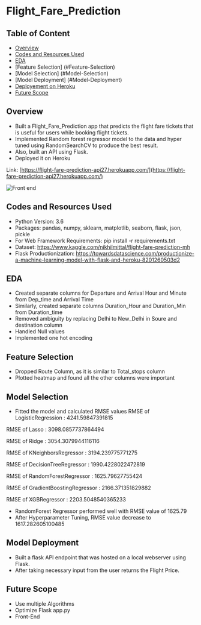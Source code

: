 # Flight_Fare_Prediction

## Table of Content
  * [Overview](#overview)
  * [Codes and Resources Used](#Codes-and-Resources-Used)
  * [EDA](#EDA)
  * [Feature Selection] (#Feature-Selection)
  * [Model Selection] (#Model-Selection)
  * [Model Deployment] (#Model-Deployment)
  * [Deployement on Heroku](#deployement-on-heroku)
  * [Future Scope](#Future-Scope)
 
## Overview
* Built a Flight_Fare_Prediction app that predicts the flight fare tickets that is useful for users while booking flight tickets.
* Implemented Random forest regressor model to the data and hyper tuned using RandomSearchCV to produce the best result.
* Also, built an API using Flask.
* Deployed it on Heroku

Link: [https://flight-fare-prediction-api27.herokuapp.com/](https://flight-fare-prediction-api27.herokuapp.com/)

![Front end](https://imgur.com/N5PReqb)

## Codes and Resources Used

* Python Version: 3.6
* Packages: pandas, numpy, sklearn, matplotlib, seaborn, flask, json, pickle
* For Web Framework Requirements: pip install -r requirements.txt
* Dataset: https://www.kaggle.com/nikhilmittal/flight-fare-prediction-mh
* Flask Productionization: https://towardsdatascience.com/productionize-a-machine-learning-model-with-flask-and-heroku-8201260503d2

## EDA

* Created separate columns for Departure and Arrival Hour and Minute from Dep_time and Arrival Time
* Similarly, created separate columns Duration_Hour and Duration_Min from Duration_time
* Removed ambiguity by replacing Delhi to New_Delhi in Soure and destination column
* Handled Null values
* Implemented one hot encoding

## Feature Selection
* Dropped Route Column, as it is similar to Total_stops column
* Plotted heatmap and found all the other columns were important

## Model Selection
* Fitted the model and calculated RMSE values
RMSE of LogisticRegression : 4241.59847391815

RMSE of Lasso :  3098.0857737864494

RMSE of Ridge :  3054.3079944116116

RMSE of KNeighborsRegressor :  3194.239775771275

RMSE of DecisionTreeRegressor :  1990.4228022472819

RMSE of RandomForestRegressor :  1625.79627755424

RMSE of GradientBoostingRegressor :  2166.371351829882

RMSE of XGBRegressor :  2203.5048540365233

* RandomForest Regressor performed well with RMSE value of 1625.79
* After Hyperparameter Tuning, RMSE value decrease to 1617.282605100485


## Model Deployment
* Built a  flask API endpoint that was hosted on a local webserver using Flask.
* After taking necessary input from the user returns the Flight Price.

## Future Scope

* Use multiple Algorithms
* Optimize Flask app.py
* Front-End 







